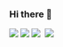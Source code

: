 ### Hi there 👋

<img src="https://img.shields.io/badge/JavaScript-JavaScript-%23F7DF1E"/>
<img src="https://img.shields.io/badge/Python-3766AB?style=flat-square&logo=Python&logoColor=white"/></a> 
<img src="https://img.shields.io/badge/HTML5-#E34F26?style=flat-square&logo=HTML5&logoColor=white"/></a>&nbsp 
<img src="https://img.shields.io/badge/JavaScript-#F7DF1E?style=flat-square&logo=JavaScript&logoColor=white"/></a>&nbsp 

